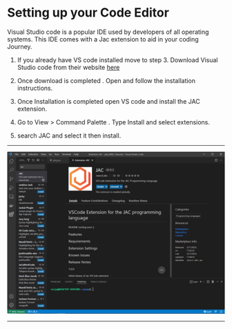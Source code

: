 # Setting up your Code Editor
Visual Studio code is a popular IDE used by developers of all operating systems. This IDE comes with a Jac extension to aid in your coding Journey.

1. If you already have VS code installed move to step 3. Download Visual Studio code from their website [here](https://code.visualstudio.com/)

2. Once download is completed . Open and follow the installation instructions.

3. Once Installation is completed open VS code and install the JAC extension.

4.  Go to View > Command Palette . Type Install and select extensions.
5. search JAC and select it then install.

---

![VS Code Plugin](./vscode_jac_plugin.png)

---

